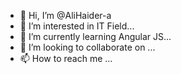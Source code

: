 - 👋 Hi, I’m @AliHaider-a
- 👀 I’m interested in IT Field...
- 🌱 I’m currently learning Angular JS...
- 💞️ I’m looking to collaborate on ...
- 📫 How to reach me ...

<!---
AliHaider-a/AliHaider-a is a ✨ special ✨ repository because its `README.md` (this file) appears on your GitHub profile.
You can click the Preview link to take a look at your changes.
--->
